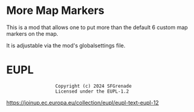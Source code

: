 # More Map Markers

This is a mod that allows one to put more than the default 6 custom map markers on the map.

It is adjustable via the mod's globalsettings file.

# EUPL
                      Copyright (c) 2024 SFGrenade
                      Licensed under the EUPL-1.2
https://joinup.ec.europa.eu/collection/eupl/eupl-text-eupl-12

